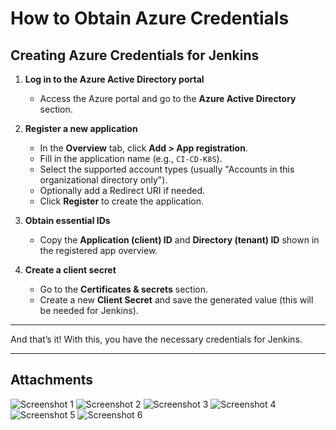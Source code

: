 # How to Obtain Azure Credentials

## Creating Azure Credentials for Jenkins

1. **Log in to the Azure Active Directory portal**

   * Access the Azure portal and go to the **Azure Active Directory** section.

2. **Register a new application**

   * In the **Overview** tab, click **Add > App registration**.
   * Fill in the application name (e.g., `CI-CD-K8S`).
   * Select the supported account types (usually "Accounts in this organizational directory only").
   * Optionally add a Redirect URI if needed.
   * Click **Register** to create the application.

3. **Obtain essential IDs**

   * Copy the **Application (client) ID** and **Directory (tenant) ID** shown in the registered app overview.

4. **Create a client secret**

   * Go to the **Certificates & secrets** section.
   * Create a new **Client Secret** and save the generated value (this will be needed for Jenkins).

---

And that’s it! With this, you have the necessary credentials for Jenkins.

---

## Attachments

![Screenshot 1](https://github.com/user-attachments/assets/200667e9-f69c-4620-8181-c194eb83e9a4)
![Screenshot 2](https://github.com/user-attachments/assets/0aa51849-f445-4bc3-9b1f-6e28d87d6549)
![Screenshot 3](https://github.com/user-attachments/assets/f10f3838-63fe-4634-8667-ab6a6b4b11c5)
![Screenshot 4](https://github.com/user-attachments/assets/c7af339e-1a7f-419b-ae53-17e2ff164b61)
![Screenshot 5](https://github.com/user-attachments/assets/ffe74b31-71f1-42e4-9f6b-338ae656c5a2)
![Screenshot 6](https://github.com/user-attachments/assets/be69d5c6-3744-4c4f-8428-2c4349bfad58)